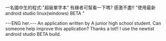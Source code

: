 一名國中生的程式:"超級單字本"
有緣者可幫看一下嗎?
感激不盡!!
"使用最新android studio linux(windows) BETA "

---ENG her.---
An application written by A junior high school student.
Can someone help improve this application?
Thanks a lot!!
I use the newtist android studio BETA build.
